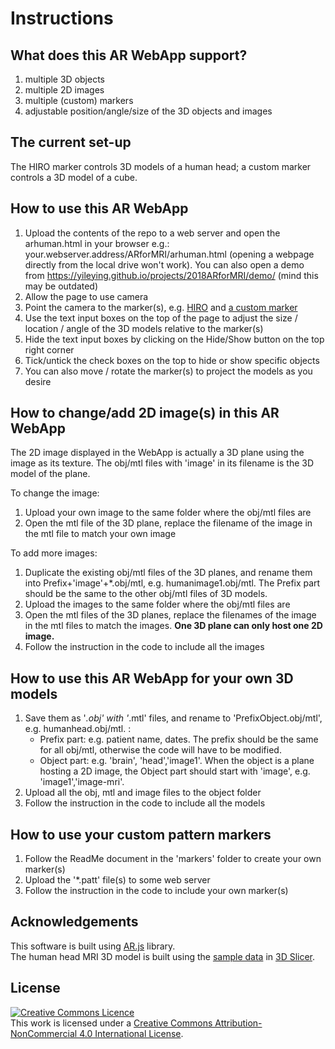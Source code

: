 # Instructions

## What does this AR WebApp support?

1.  multiple 3D objects
2.  multiple 2D images
3.  multiple (custom) markers
4.  adjustable position/angle/size of the 3D objects and images

## The current set-up

The HIRO marker controls 3D models of a human head; a custom marker controls a 3D model of a cube.

## How to use this AR WebApp

1. Upload the contents of the repo to a web server and open the arhuman.html in your browser e.g.:  your.webserver.address/ARforMRI/arhuman.html (opening a webpage directly from the local drive won't work). You can also open a demo from https://yileying.github.io/projects/2018ARforMRI/demo/ (mind this may be outdated)
2.  Allow the page to use camera
3.  Point the camera to the marker(s), e.g. [HIRO](https://jeromeetienne.github.io/AR.js/data/images/HIRO.jpg) and [a custom marker](markers/custommarker.png)
4.  Use the text input boxes on the top of the page to adjust the size / location / angle of the 3D models relative to the marker(s)
5.  Hide the text input boxes by clicking on the Hide/Show button on the top right corner
6.  Tick/untick the check boxes on the top to hide or show specific objects
7.  You can also move / rotate the marker(s) to project the models as you desire

## How to change/add 2D image(s) in this AR WebApp

The 2D image displayed in the WebApp is actually a 3D plane using the image as its texture. The obj/mtl files with 'image' in its filename is the 3D model of the plane.

To change the image:

1.  Upload your own image to the same folder where the obj/mtl files are
2.  Open the mtl file of the 3D plane, replace the filename of the image in the mtl file to match your own image

To add more images:

1.  Duplicate the existing obj/mtl files of the 3D planes, and rename them into Prefix+'image'+*.obj/mtl, e.g. humanimage1.obj/mtl. The Prefix part should be the same to the other obj/mtl files of 3D models.
2.  Upload the images to the same folder where the obj/mtl files are
3.  Open the mtl files of the 3D planes, replace the filenames of the image in the mtl files to match the images. **One 3D plane can only host one 2D image.**
4.  Follow the instruction in the code to include all the images

## How to use this AR WebApp for your own 3D models

1.  Save them as '*.obj' with '*.mtl' files, and rename to 'PrefixObject.obj/mtl', e.g. humanhead.obj/mtl. :
    *   Prefix part: e.g. patient name, dates. The prefix should be the same for all obj/mtl, otherwise the code will have to be modified.
    *   Object part: e.g. 'brain', 'head','image1'. When the object is a plane hosting a 2D image, the Object part should start with 'image', e.g. 'image1','image-mri'.
2.  Upload all the obj, mtl and image files to the object folder
3.  Follow the instruction in the code to include all the models

## How to use your custom pattern markers

1.  Follow the ReadMe document in the 'markers' folder to create your own marker(s)
2.  Upload the '*.patt' file(s) to some web server
3.  Follow the instruction in the code to include your own marker(s)

## Acknowledgements
This software is built using [AR.js](https://github.com/jeromeetienne/AR.js/blob/master/README.md) library.  
The human head MRI 3D model is built using the [sample data](http://slicer.kitware.com/midas3/download/?items=330421,1) in [3D Slicer](https://www.slicer.org).

## License
[![Creative Commons Licence](https://i.creativecommons.org/l/by-nc/4.0/88x31.png)](http://creativecommons.org/licenses/by-nc/4.0/)  
This work is licensed under a [Creative Commons Attribution-NonCommercial 4.0 International License](http://creativecommons.org/licenses/by-nc/4.0/).
